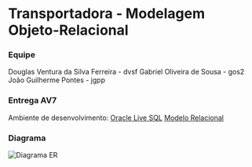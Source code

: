 # Transportadora - Modelagem Objeto-Relacional

### Equipe
Douglas Ventura da Silva Ferreira - dvsf
Gabriel Oliveira de Sousa - gos2
João Guilherme Pontes - jgpp

### Entrega AV7
Ambiente de desenvolvimento: [Oracle Live SQL](https://livesql.oracle.com/)
[Modelo Relacional](https://drive.google.com/file/d/1p7kdf-gBvbE3a3L_WKiA_-w1C3Nw_b6A/view?usp=sharing)

### Diagrama
![Diagrama ER](https://drive.google.com/file/d/12Un-hnc1Au0--zVgKC_xQ4O7hJiypTB8/view?usp=sharing)